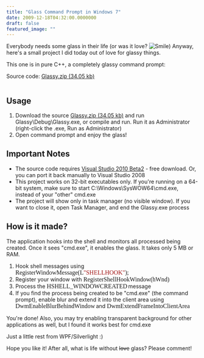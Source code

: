 ```yaml
---
title: "Glass Command Prompt in Windows 7"
date: 2009-12-18T04:32:00.0000000
draft: false
featured_image: ""
---
```


<p>Everybody needs some glass in their life (or was it love? <img title="Smile" src="http://nokola.com/blog/editors/tiny_mce3/plugins/emotions/img/smiley-smile.gif" border="0" alt="Smile" />) Anyway, here's a small project I did today out of love for glassy things.</p>
<p>This one is in pure C++, a completely glassy command prompt:</p>
<p>Source code: <a href="/blog/file.axd?file=2009%2f12%2fGlassy.zip">Glassy.zip (34.05 kb)</a></p>
<p><img src="/2009%2f12%2fglassy.jpg" alt="" /></p>
<h2>Usage</h2>
<ol>
<li>Download the source <a href="/blog/file.axd?file=2009%2f12%2fGlassy.zip">Glassy.zip (34.05 kb)</a> and run Glassy\Debug\Glassy.exe, or compile and run. Run it as Administrator (right-click the .exe, Run as Administrator)</li>
<li>Open command prompt and enjoy the glass!&nbsp;</li>
</ol>
<h2>Important Notes</h2>
<ul>
<li>The source code requires <a href="http://www.microsoft.com/visualstudio/en-us/products/2010/default.mspx?CR_CC=100253207&amp;WT.mc_id=SEARCH&amp;WT.srch=1&amp;CR_SCC=100253207">Visual Studio 2010 Beta2</a> - free download. Or, you can port it back manually to Visual Studio 2008</li>
<li>This project works on 32-bit executables only. If you're running on a 64-bit system, make sure to start C:\Windows\SysWOW64\cmd.exe, instead of your "other" cmd.exe&nbsp;</li>
<li>The project will show only in task manager (no visible window). If you want to close it, open Task Manager, and end the Glassy.exe process</li>
</ul>
<h2>How is it made?</h2>
<p>The application hooks into the shell and monitors all processed being created. Once it sees "cmd.exe", it enables the glass. It takes only 5 MB or RAM.</p>
<ol>
<li>Hook shell messages using <span style="font-size: medium;"><span style="font-family: Consolas;"><span style="font-family: Consolas;">RegisterWindowMessage(L</span></span><span style="font-family: Consolas; color: #a31515;"><span style="font-family: Consolas; color: #a31515;"><span style="font-family: Consolas; color: #a31515;">"SHELLHOOK"</span></span></span><span style="font-family: Consolas;"><span style="font-family: Consolas;">);</span></span></span></li>
<li>Register your window with <span style="font-family: Consolas; font-size: x-small;"><span style="font-family: Consolas;"><span style="font-size: medium;">RegisterShellHookWindow(hWnd)</span></span></span></li>
<li>Process the <span style="font-family: Consolas; font-size: x-small;"><span style="font-family: Consolas; font-size: x-small;"><span style="font-size: medium;">HSHELL_WINDOWCREATED</span> </span></span>message</li>
<li>If you find the process being created to be "cmd.exe" (the command prompt), enable blur and extend it into the client area using <span style="font-family: Consolas; font-size: x-small;"><span style="font-family: Consolas; font-size: x-small;"><span style="font-size: medium;">DwmEnableBlurBehindWindow</span> </span></span>and <span style="font-family: Consolas; font-size: x-small;"><span style="font-family: Consolas;"><span style="font-size: medium;">DwmExtendFrameIntoClientArea</span></span></span></li>
</ol>
<p>You're done! Also, you may try enabling transparent background for other applications as well, but I found it works best for cmd.exe</p>
<p>Just a little rest from WPF/Silverlight :)</p>
<p>Hope you like it! After all, what is life without <span style="text-decoration: line-through;">love</span> glass?&nbsp;Please comment!</p>